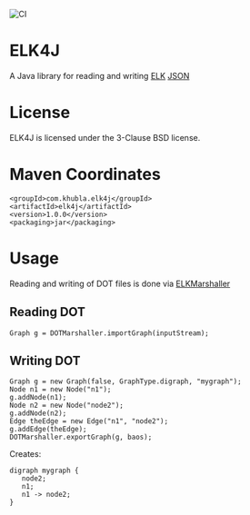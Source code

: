 ![CI](https://github.com/teverett/dot4j/workflows/CI/badge.svg)

# ELK4J

A Java library for reading and writing [ELK](https://www.eclipse.org/elk/) [JSON](https://www.eclipse.org/elk/documentation/tooldevelopers/graphdatastructure/jsonformat.html)


# License

ELK4J is licensed under the 3-Clause BSD license.

# Maven Coordinates

```
<groupId>com.khubla.elk4j</groupId>
<artifactId>elk4j</artifactId>
<version>1.0.0</version>
<packaging>jar</packaging>
```

# Usage

Reading and writing of DOT files is done via [ELKMarshaller](https://github.com/teverett/dot4j/blob/master/src/main/java/com/khubla/dot4j/DOTMarshaller.java)

## Reading DOT

`Graph g = DOTMarshaller.importGraph(inputStream);`

## Writing DOT

```
Graph g = new Graph(false, GraphType.digraph, "mygraph");
Node n1 = new Node("n1");
g.addNode(n1);
Node n2 = new Node("node2");
g.addNode(n2);
Edge theEdge = new Edge("n1", "node2");
g.addEdge(theEdge);
DOTMarshaller.exportGraph(g, baos);
```

Creates:
```
digraph mygraph {
   node2;
   n1;
   n1 -> node2;
}

```